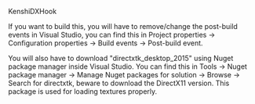 KenshiDXHook

If you want to build this, you will have to remove/change the post-build events in Visual Studio, you can find this in Project properties -> Configuration properties -> Build events -> Post-build event.

You will also have to download "directxtk_desktop_2015" using Nuget package manager inside Visual Studio. You can find this in Tools -> Nuget package manager -> Manage Nuget packages for solution -> Browse -> Search for directxtk, beware to download the DirectX11 version. This package is used for loading textures properly.
